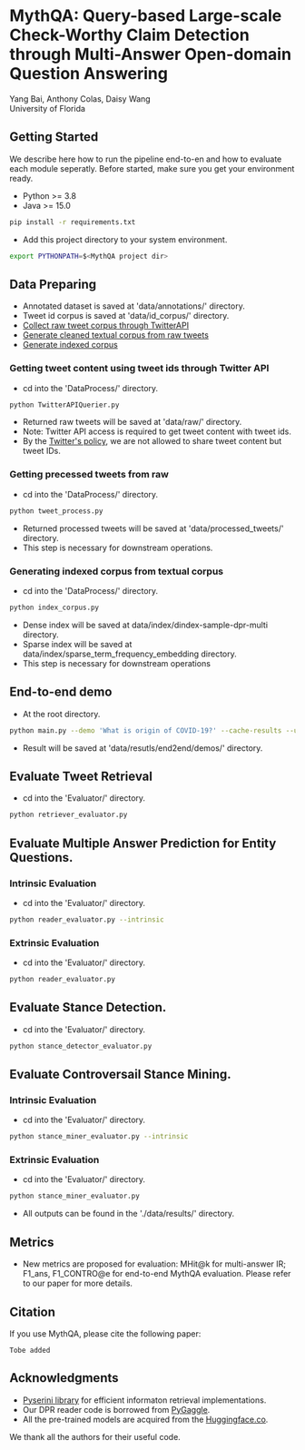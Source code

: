 # MythQA: Query-based Large-scale Check-Worthy Claim Detection through Multi-Answer Open-domain Question Answering

Yang Bai, Anthony Colas, Daisy Wang<br>
University of Florida <br>

## Getting Started
We describe here how to run the pipeline end-to-en and how to evaluate each module seperatly. 
Before started, make sure you get your environment ready.<br>
- Python >= 3.8<br>
- Java >= 15.0<br>
```bash
pip install -r requirements.txt
```
- Add this project directory to your system environment.<br>
```bash
export PYTHONPATH=$<MythQA project dir>
```

## Data Preparing
- Annotated dataset is saved at 'data/annotations/' directory.<br>
- Tweet id corpus is saved at 'data/id_corpus/' directory.<br>
- [Collect raw tweet corpus through TwitterAPI](#getting-tweet-content-using-tweet-ids-through-twitter-api)
- [Generate cleaned textual corpus from raw tweets](#getting-precessed-tweets-from-raw)
- [Generate indexed corpus](#generating-indexed-corpus-from-textual-corpus)

### Getting tweet content using tweet ids through Twitter API
- cd into the 'DataProcess/' directory.
```bash
python TwitterAPIQuerier.py
```
- Returned raw tweets will be saved at 'data/raw/' directory.
- Note: Twitter API access is required to get tweet content with tweet ids.
- By the [Twitter's policy](https://developer.twitter.com/en/developer-terms/agreement-and-policy#id34:~:text=The%20best%20place,commercial%20research%20purposes.), we are not allowed to share tweet content but tweet IDs.

### Getting precessed tweets from raw
- cd into the 'DataProcess/' directory.
```bash
python tweet_process.py 
```
- Returned processed tweets will be saved at 'data/processed_tweets/' directory.<br>
- This step is necessary for downstream operations.

### Generating indexed corpus from textual corpus
- cd into the 'DataProcess/' directory.
```bash
python index_corpus.py
```
- Dense index will be saved at data/index/dindex-sample-dpr-multi directory.<br>
- Sparse index will be saved at data/index/sparse_term_frequency_embedding directory.<br>
- This step is necessary for downstream operations

## End-to-end demo
- At the root directory.
```bash
python main.py --demo 'What is origin of COVID-19?' --cache-results --use-cache
```
- Result will be saved at 'data/resutls/end2end/demos/' directory.

## Evaluate Tweet Retrieval
- cd into the 'Evaluator/' directory.
```bash
python retriever_evaluator.py
```

## Evaluate Multiple Answer Prediction for Entity Questions.
### Intrinsic Evaluation
- cd into the 'Evaluator/' directory.
```bash
python reader_evaluator.py --intrinsic
```

### Extrinsic Evaluation
- cd into the 'Evaluator/' directory.
```bash
python reader_evaluator.py
```

## Evaluate Stance Detection.
- cd into the 'Evaluator/' directory.
```bash
python stance_detector_evaluator.py
```

## Evaluate Controversail Stance Mining.
### Intrinsic Evaluation
- cd into the 'Evaluator/' directory.
```bash
python stance_miner_evaluator.py --intrinsic
```

### Extrinsic Evaluation
- cd into the 'Evaluator/' directory.
```bash
python stance_miner_evaluator.py
```

- All outputs can be found in the './data/results/' directory.

## Metrics
- New metrics are proposed for evaluation: MHit@k for multi-answer IR; F1_ans, F1_CONTRO@e for end-to-end MythQA evaluation. Please refer to our paper for more details.

## Citation
If you use MythQA, please cite the following paper: 

```
Tobe added
```

## Acknowledgments
- [Pyserini library](https://github.com/castorini/pyserini) for efficient informaton retrieval implementations.<br>
- Our DPR reader code is borrowed from [PyGaggle](https://github.com/castorini/pygaggle).<br>
- All the pre-trained models are acquired from the [Huggingface.co](https://huggingface.co/).<br>

We thank all the authors for their useful code. 
